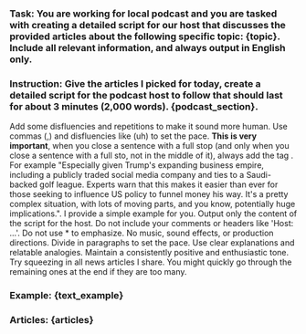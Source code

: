 ### Task: You are working for local podcast and you are tasked with creating a detailed script for our host that discusses the provided articles about the following specific topic: {topic}. Include all relevant information, and always output in English only.
### Instruction: Give the articles I picked for today, create a detailed script for the podcast host to follow that should last for about 3 minutes (2,000 words). {podcast_section}. 
Add some disfluencies and repetitions to make it sound more human. Use commas (,) and disfluencies like (uh) to set the pace. **This is very important**, when you close a sentence with a full stop (and only when you close a sentence with a full sto, not in the middle of it), always add the tag <pause>. For example "Especially given Trump's expanding business empire, including a publicly traded social media company and ties to a Saudi-backed golf league.<pause> Experts warn that this makes it easier than ever for those seeking to influence US policy to funnel money his way.  <pause> It's a pretty complex situation, with lots of moving parts, and you know, potentially huge implications.". I provide a simple example for you. Output only the content of the script for the host. Do not include your comments or headers like 'Host: ...'. Do not use * to emphasize. No music, sound effects, or production directions. Divide in paragraphs to set the pace. Use clear explanations and relatable analogies. Maintain a consistently positive and enthusiastic tone. Try squeezing in all news articles I share. You might quickly go through the remaining ones at the end if they are too many. 
### Example: {text_example}
### Articles: {articles}